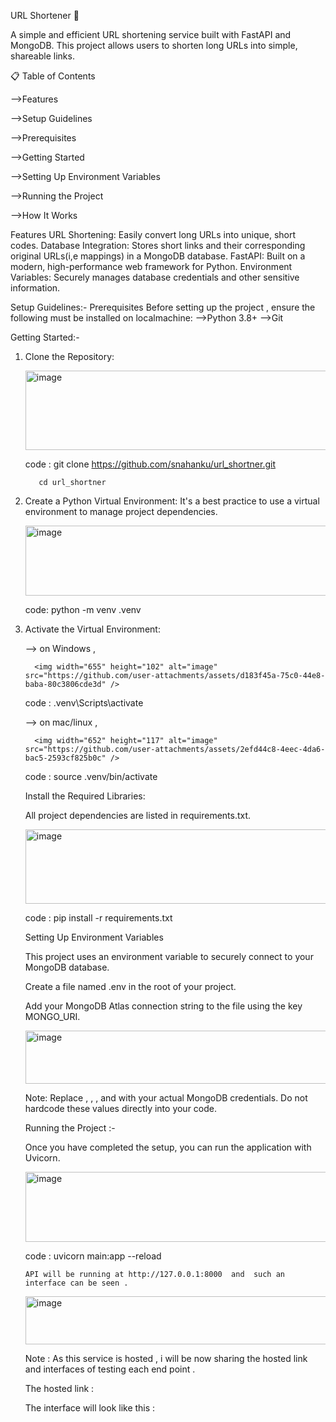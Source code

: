 URL Shortener 🔗

A simple and efficient URL shortening service built with FastAPI and MongoDB. This project allows users to shorten long URLs into simple, shareable links.

📋 Table of Contents

-->Features

-->Setup Guidelines

-->Prerequisites

-->Getting Started

-->Setting Up Environment Variables

-->Running the Project

-->How It Works

Features
URL Shortening: Easily convert long URLs into unique, short codes.
Database Integration: Stores short links and their corresponding original URLs(i,e mappings) in a MongoDB database.
FastAPI: Built on a modern, high-performance web framework for Python.
Environment Variables: Securely manages database credentials and other sensitive information.

Setup Guidelines:-
Prerequisites
Before setting up the project ,  ensure  the following  must be installed on  localmachine:
-->Python 3.8+
-->Git

Getting Started:-
1. Clone the Repository:

     <img width="680" height="127" alt="image" src="https://github.com/user-attachments/assets/6afe9044-42b2-42b8-b108-d31e7884a770" />

   code :
          git clone https://github.com/snahanku/url_shortner.git
   
          cd url_shortner

2.  Create a Python Virtual Environment:
     It's a best practice to use a virtual environment to manage project dependencies.

    <img width="693" height="112" alt="image" src="https://github.com/user-attachments/assets/6a001a3b-c45b-419e-8774-f2fce59438a1" />

    code:
          python -m venv .venv

3.  Activate the Virtual Environment:
   
     --> on Windows ,
    
          <img width="655" height="102" alt="image" src="https://github.com/user-attachments/assets/d183f45a-75c0-44e8-baba-80c3806cde3d" />

      code :
              .venv\Scripts\activate

    -->  on mac/linux ,
    
          <img width="652" height="117" alt="image" src="https://github.com/user-attachments/assets/2efd44c8-4eec-4da6-bac5-2593cf825b0c" />

      code :
               source .venv/bin/activate


    Install the Required Libraries:
    
     All project dependencies are listed in requirements.txt.

    <img width="689" height="119" alt="image" src="https://github.com/user-attachments/assets/f2fc902b-dd12-4cda-b6e6-a15165fded41" />


    code :
            pip install -r requirements.txt


    Setting Up Environment Variables

    This project uses an environment variable to securely connect to your MongoDB database.

    Create a file named .env in the root of your project.

    Add your MongoDB Atlas connection string to the file using the key MONGO_URI.

    <img width="696" height="85" alt="image" src="https://github.com/user-attachments/assets/a593112b-e3b0-431d-8ff8-dd59e6c81e3d" />

    Note: Replace <username>, <password>, <cluster-name>, and <app-name> with your actual MongoDB credentials. Do not hardcode these values directly into your code.



    Running the Project :-
    
       Once you have completed the setup, you can run the application with Uvicorn.

       <img width="724" height="112" alt="image" src="https://github.com/user-attachments/assets/e7ca0861-02bf-41fd-82b6-5fb28f0e3f5b" />

       code :
               uvicorn main:app --reload


        API will be running at http://127.0.0.1:8000  and  such an interface can be seen .


      <img width="800" height="77" alt="image" src="https://github.com/user-attachments/assets/23e1ae05-d790-4a6a-a7bc-dca5b1b09dc1" />


      Note : As  this service is hosted , i will be now sharing  the hosted link  and interfaces of testing each  end point .

      The hosted link :

       


     The interface will look like this :
        


       





     


    


          



